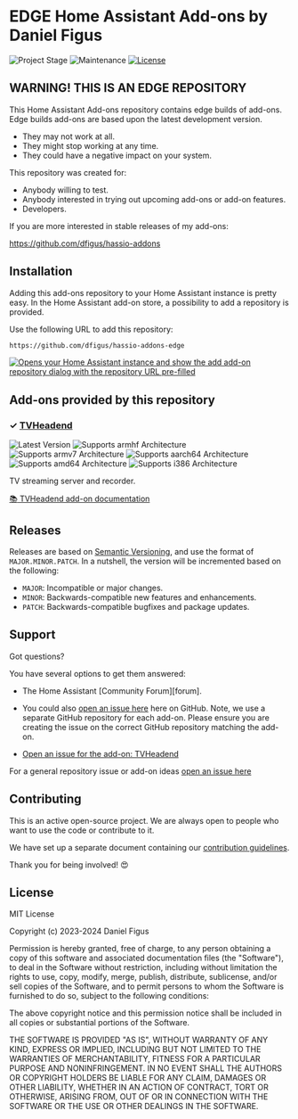 # EDGE Home Assistant Add-ons by Daniel Figus

![Project Stage][project-stage-shield]
![Maintenance][maintenance-shield]
[![License][license-shield]](LICENSE.md)


## WARNING! THIS IS AN EDGE REPOSITORY

This Home Assistant Add-ons repository contains edge builds of add-ons. Edge
builds add-ons are based upon the latest development version.

- They may not work at all.
- They might stop working at any time.
- They could have a negative impact on your system.

This repository was created for:

- Anybody willing to test.
- Anybody interested in trying out upcoming add-ons or add-on features.
- Developers.

If you are more interested in stable releases of my add-ons:

<https://github.com/dfigus/hassio-addons>

## Installation

Adding this add-ons repository to your Home Assistant instance is pretty easy. In
 the Home Assistant add-on store, a possibility to add a repository is provided.

Use the following URL to add this repository:

```txt
https://github.com/dfigus/hassio-addons-edge
```

[![Opens your Home Assistant instance and show the add add-on repository dialog with the repository URL pre-filled](https://my.home-assistant.io/badges/supervisor_add_addon_repository.svg)][my-ha-add-repo]

## Add-ons provided by this repository

### &#10003; [TVHeadend][addon-tvheadend]

![Latest Version][tvheadend-version-shield]
![Supports armhf Architecture][tvheadend-armhf-shield]
![Supports armv7 Architecture][tvheadend-armv7-shield]
![Supports aarch64 Architecture][tvheadend-aarch64-shield]
![Supports amd64 Architecture][tvheadend-amd64-shield]
![Supports i386 Architecture][tvheadend-i386-shield]

TV streaming server and recorder.

[:books: TVHeadend add-on documentation][addon-doc-tvheadend]

## Releases

Releases are based on [Semantic Versioning][semver], and use the format
of ``MAJOR.MINOR.PATCH``. In a nutshell, the version will be incremented
based on the following:

- ``MAJOR``: Incompatible or major changes.
- ``MINOR``: Backwards-compatible new features and enhancements.
- ``PATCH``: Backwards-compatible bugfixes and package updates.

## Support

Got questions?

You have several options to get them answered:

- The Home Assistant [Community Forum][forum].
- You could also [open an issue here][issue] here on GitHub. Note, we use a
 separate GitHub repository for each add-on. Please ensure you are creating
 the issue on the correct GitHub repository matching the add-on.

- [Open an issue for the add-on: TVHeadend][tvheadend-issue]

For a general repository issue or add-on ideas [open an issue here][issue]

## Contributing

This is an active open-source project. We are always open to people who want to
use the code or contribute to it.

We have set up a separate document containing our
[contribution guidelines](CONTRIBUTING.md).

Thank you for being involved! :heart_eyes:

## License

MIT License

Copyright (c) 2023-2024 Daniel Figus

Permission is hereby granted, free of charge, to any person obtaining a copy
of this software and associated documentation files (the "Software"), to deal
in the Software without restriction, including without limitation the rights
to use, copy, modify, merge, publish, distribute, sublicense, and/or sell
copies of the Software, and to permit persons to whom the Software is
furnished to do so, subject to the following conditions:

The above copyright notice and this permission notice shall be included in all
copies or substantial portions of the Software.

THE SOFTWARE IS PROVIDED "AS IS", WITHOUT WARRANTY OF ANY KIND, EXPRESS OR
IMPLIED, INCLUDING BUT NOT LIMITED TO THE WARRANTIES OF MERCHANTABILITY,
FITNESS FOR A PARTICULAR PURPOSE AND NONINFRINGEMENT. IN NO EVENT SHALL THE
AUTHORS OR COPYRIGHT HOLDERS BE LIABLE FOR ANY CLAIM, DAMAGES OR OTHER
LIABILITY, WHETHER IN AN ACTION OF CONTRACT, TORT OR OTHERWISE, ARISING FROM,
OUT OF OR IN CONNECTION WITH THE SOFTWARE OR THE USE OR OTHER DEALINGS IN THE
SOFTWARE.

[addon-tvheadend]: https://github.com/dfigus/addon-tvheadend/tree/3143990
[addon-doc-tvheadend]: https://github.com/dfigus/addon-tvheadend/blob/3143990/README.md
[tvheadend-issue]: https://github.com/dfigus/addon-tvheadend/issues
[tvheadend-version-shield]: https://img.shields.io/badge/version-3143990-blue.svg
[tvheadend-aarch64-shield]: https://img.shields.io/badge/aarch64-yes-green.svg
[tvheadend-amd64-shield]: https://img.shields.io/badge/amd64-yes-green.svg
[tvheadend-armhf-shield]: https://img.shields.io/badge/armhf-yes-green.svg
[tvheadend-armv7-shield]: https://img.shields.io/badge/armv7-yes-green.svg
[tvheadend-i386-shield]: https://img.shields.io/badge/i386-yes-green.svg
[dfigus]: https://github.com/dfigus
[issue]: https://github.com/dfigus/hassio-addons-edge/issues
[license-shield]: https://img.shields.io/github/license/dfigus/hassio-addons-edge.svg
[maintenance-shield]: https://img.shields.io/maintenance/yes/2021.svg
[my-ha-add-repo]: https://my.home-assistant.io/redirect/supervisor_add_addon_repository/?repository_url=https%3A%2F%2Fgithub.com%2Fdfigus%2Fhassio-addons
[project-stage-shield]: https://img.shields.io/badge/project%20stage-production%20ready-brightgreen.svg
[semver]: http://semver.org/spec/v2.0.0.html